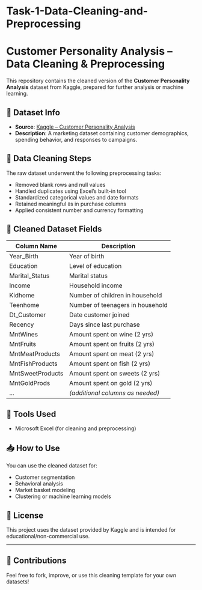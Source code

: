 # Task-1-Data-Cleaning-and-Preprocessing
# Customer Personality Analysis – Data Cleaning & Preprocessing

This repository contains the cleaned version of the **Customer Personality Analysis** dataset from Kaggle, prepared for further analysis or machine learning.

## 📁 Dataset Info

- **Source**: [Kaggle – Customer Personality Analysis](https://www.kaggle.com/datasets/imakash3011/customer-personality-analysis)
- **Description**: A marketing dataset containing customer demographics, spending behavior, and responses to campaigns.

## 🧹 Data Cleaning Steps

The raw dataset underwent the following preprocessing tasks:

- Removed blank rows and null values
- Handled duplicates using Excel’s built-in tool
- Standardized categorical values and date formats
- Retained meaningful `0`s in purchase columns
- Applied consistent number and currency formatting

## 🧾 Cleaned Dataset Fields

| Column Name       | Description                             |
|------------------|-----------------------------------------|
| Year_Birth        | Year of birth                          |
| Education         | Level of education                     |
| Marital_Status    | Marital status                         |
| Income            | Household income                       |
| Kidhome           | Number of children in household        |
| Teenhome          | Number of teenagers in household       |
| Dt_Customer       | Date customer joined                   |
| Recency           | Days since last purchase               |
| MntWines          | Amount spent on wine (2 yrs)           |
| MntFruits         | Amount spent on fruits (2 yrs)         |
| MntMeatProducts   | Amount spent on meat (2 yrs)           |
| MntFishProducts   | Amount spent on fish (2 yrs)           |
| MntSweetProducts  | Amount spent on sweets (2 yrs)         |
| MntGoldProds      | Amount spent on gold (2 yrs)           |
| ...               | *(additional columns as needed)*       |

## 📌 Tools Used

- Microsoft Excel (for cleaning and preprocessing)

## 📥 How to Use

You can use the cleaned dataset for:
- Customer segmentation
- Behavioral analysis
- Market basket modeling
- Clustering or machine learning models

## 📃 License

This project uses the dataset provided by Kaggle and is intended for educational/non-commercial use.

---

## 🤝 Contributions

Feel free to fork, improve, or use this cleaning template for your own datasets!
